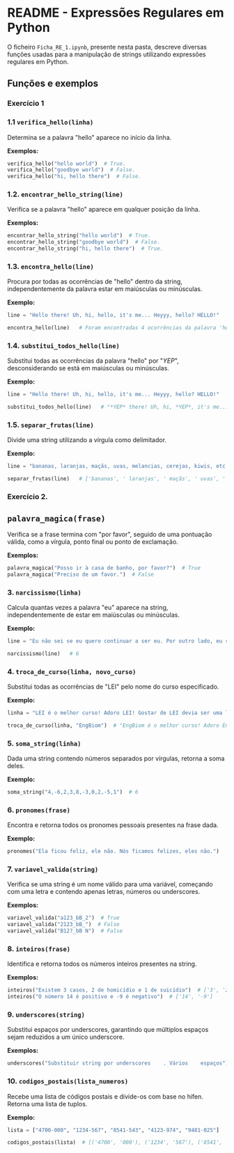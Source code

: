 # README - Expressões Regulares em Python

O ficheiro `Ficha_RE_1.ipynb`, presente nesta pasta, descreve diversas funções usadas para a manipulação de strings utilizando expressões regulares em Python. 

## Funções e exemplos

### Exercício 1

### 1.1 `verifica_hello(linha)`
Determina se a palavra "hello" aparece no início da linha. 

**Exemplos:**
```python
verifica_hello("hello world")  # True.
verifica_hello("goodbye world")  # False.
verifica_hello("hi, hello there")  # False.
```


### 1.2. `encontrar_hello_string(line)`
Verifica se a palavra "hello" aparece em qualquer posição da linha.

**Exemplos:**
```python
encontrar_hello_string("hello world")  # True.
encontrar_hello_string("goodbye world")  # False.
encontrar_hello_string("hi, hello there")  # True.
```

### 1.3. `encontra_hello(line)`
Procura por todas as ocorrências de "hello" dentro da string, independentemente da palavra estar em maiúsculas ou minúsculas.

**Exemplo:**
```python
line = "Hello there! Uh, hi, hello, it's me... Heyyy, hello? HELLO!"

encontra_hello(line)   # Foram encontradas 4 ocorrências da palavra 'hello'.
```

### 1.4. `substitui_todos_hello(line)`
Substitui todas as ocorrências da palavra "hello" por "*YEP*", desconsiderando se está em maiúsculas ou minúsculas. 

**Exemplo:**
```python
line = "Hello there! Uh, hi, hello, it's me... Heyyy, hello? HELLO!"

substitui_todos_hello(line)   # "*YEP* there! Uh, hi, *YEP*, it's me... Heyyy, *YEP*? *YEP*!"
```

### 1.5. `separar_frutas(line)`
Divide uma string utilizando a vírgula como delimitador.

**Exemplo:**
```python
line = "bananas, laranjas, maçãs, uvas, melancias, cerejas, kiwis, etc."

separar_frutas(line)   # ['bananas', ' laranjas', ' maçãs', ' uvas', ' melancias', ' cerejas', ' kiwis', ' etc.']
```

### Exercício 2. 
## `palavra_magica(frase)`
Verifica se a frase termina com "por favor", seguido de uma pontuação válida, como a vírgula, ponto final ou ponto de exclamação.

**Exemplos:**
```python
palavra_magica("Posso ir à casa de banho, por favor?")  # True
palavra_magica("Preciso de um favor.")  # False
```

### 3. `narcissismo(linha)`
Calcula quantas vezes a palavra "eu" aparece na string, independentemente de estar em maiúsculas ou minúsculas.

**Exemplo:**
```python
line = "Eu não sei se eu quero continuar a ser eu. Por outro lado, eu ser eu é uma parte importante de quem EU sou."

narcissismo(line)   # 6
```

### 4. `troca_de_curso(linha, novo_curso)`
Substitui todas as ocorrências de "LEI" pelo nome do curso especificado.

**Exemplo:**
```python
linha = "LEI é o melhor curso! Adoro LEI! Gostar de LEI devia ser uma lei."

troca_de_curso(linha, "EngBiom")  # "EngBiom é o melhor curso! Adoro EngBiom! Gostar de EngBiom devia ser uma lei."
```

### 5. `soma_string(linha)`
Dada uma string contendo números separados por vírgulas, retorna a soma deles.

**Exemplo:**
```python
soma_string("4,-6,2,3,8,-3,0,2,-5,1")  # 6
```

### 6. `pronomes(frase)`
Encontra e retorna todos os pronomes pessoais presentes na frase dada.

**Exemplo:**
```python
pronomes("Ela ficou feliz, ele não. Nós ficamos felizes, eles não.")   # ['Ela', 'ele', 'Nós', 'eles']
```

### 7. `variavel_valida(string)`
Verifica se uma string é um nome válido para uma variável, começando com uma letra e contendo apenas letras, números ou underscores. 

**Exemplos:**
```python
variavel_valida("a123_bB_2")  # True
variavel_valida("2123_bB_")  # False
variavel_valida("B12?_bB N")  # False
```

### 8. `inteiros(frase)`
Identifica e retorna todos os números inteiros presentes na string.

**Exemplos:**
```python
inteiros("Existem 3 casos, 2 de homicídio e 1 de suicídio")  # ['3', '2', '1']
inteiros("O número 14 é positivo e -9 é negativo")  # ['14', '-9']
```

### 9. `underscores(string)`
Substitui espaços por underscores, garantindo que múltiplos espaços sejam reduzidos a um único underscore. 

**Exemplos:**
```python
underscores("Substituir string por underscores    . Vários    espaços")  # "Substituir_string_por_underscores_._Vários_espaços"
```

### 10. `codigos_postais(lista_numeros)`
Recebe uma lista de códigos postais e divide-os com base no hífen. Retorna uma lista de tuplos.

**Exemplo:**
```python
lista = ["4700-000", "1234-567", "8541-543", "4123-974", "9481-025"]

codigos_postais(lista)  # [('4700', '000'), ('1234', '567'), ('8541', '543'), ('4123', '974'), ('9481', '025')]
```
